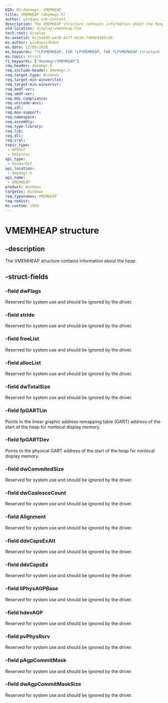 ```yaml
---
UID: NS:dmemmgr._VMEMHEAP
title: VMEMHEAP (dmemmgr.h)
author: windows-sdk-content
description: The VMEMHEAP structure contains information about the heap.
old-location: display\vmemheap.htm
tech.root: display
ms.assetid: bcc5eb95-a438-427f-bb16-7489e9485cd5
ms.author: windowssdkdev
ms.date: 12/05/2018
ms.keywords: "*LPVMEMHEAP, FAR *LPVMEMHEAP, FAR *LPVMEMHEAP structure [Display Devices], VMEMHEAP, VMEMHEAP structure [Display Devices], ddstrcts_3c571f23-5a4c-43c5-b7fb-69429f8c9dbe.xml, display.vmemheap, dmemmgr/FAR *LPVMEMHEAP, dmemmgr/VMEMHEAP"
ms.topic: struct
f1_keywords: ["dmemmgr/VMEMHEAP"]
req.header: dmemmgr.h
req.include-header: Dmemmgr.h
req.target-type: Windows
req.target-min-winverclnt: 
req.target-min-winversvr: 
req.kmdf-ver: 
req.umdf-ver: 
req.ddi-compliance: 
req.unicode-ansi: 
req.idl: 
req.max-support: 
req.namespace: 
req.assembly: 
req.type-library: 
req.lib: 
req.dll: 
req.irql: 
topic_type:
 - APIRef
 - kbSyntax
api_type:
 - HeaderDef
api_location:
 - dmemmgr.h
api_name:
 - VMEMHEAP
product: Windows
targetos: Windows
req.typenames: VMEMHEAP
req.redist: 
ms.custom: 19H1
---
```


# VMEMHEAP structure


## -description


The VMEMHEAP structure contains information about the heap.


## -struct-fields




### -field dwFlags

Reserved for system use and should be ignored by the driver.


### -field stride

Reserved for system use and should be ignored by the driver.


### -field freeList

Reserved for system use and should be ignored by the driver.


### -field allocList

Reserved for system use and should be ignored by the driver.


### -field dwTotalSize

Reserved for system use and should be ignored by the driver.


### -field fpGARTLin

Points to the linear graphic address remapping table (GART) address of the start of the heap for nonlocal display memory.


### -field fpGARTDev

Points to the physical GART address of the start of the heap for nonlocal display memory.


### -field dwCommitedSize

Reserved for system use and should be ignored by the driver.


### -field dwCoalesceCount

Reserved for system use and should be ignored by the driver.


### -field Alignment

Reserved for system use and should be ignored by the driver.


### -field ddsCapsExAlt

Reserved for system use and should be ignored by the driver.


### -field ddsCapsEx

Reserved for system use and should be ignored by the driver.


### -field liPhysAGPBase

Reserved for system use and should be ignored by the driver. 


### -field hdevAGP

Reserved for system use and should be ignored by the driver.


### -field pvPhysRsrv

Reserved for system use and should be ignored by the driver.


### -field pAgpCommitMask

Reserved for system use and should be ignored by the driver.


### -field dwAgpCommitMaskSize

Reserved for system use and should be ignored by the driver.

